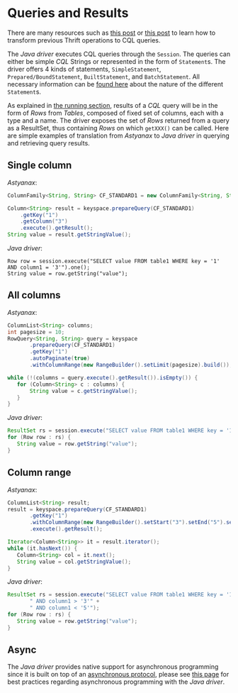 # Queries and Results
There are many resources such as [this post][planetCCqlLink] or [this post][dsBlogCqlLink] to learn
how to transform previous Thrift operations to CQL queries.
 
The *Java driver* executes CQL queries through the `Session`. 
The queries can either be simple *CQL* Strings or represented in the form of 
`Statement`s. The driver offers 4 kinds of statements, `SimpleStatement`, 
`Prepared/BoundStatement`, `BuiltStatement`, and `BatchStatement`. All necessary
information can be [found here](../../../manual/statements/) about the nature of the different
`Statement`s.

As explained in [the running section](../../../manual/#running-queries),
results of a *CQL* query will be in the form of *Rows* from *Tables*, composed 
of fixed set of columns, each with a type and a name. The driver exposes the 
set of *Rows* returned from a query as a ResultSet, thus containing *Rows* on 
which `getXXX()` can be called. Here are simple examples of translation from 
*Astyanax* to *Java driver* in querying and retrieving query results.

## Single column

*Astyanax*:

```java
ColumnFamily<String, String> CF_STANDARD1 = new ColumnFamily<String, String>("cf1", StringSerializer.get(), StringSerializer.get(). StringSerializer.get());

Column<String> result = keyspace.prepareQuery(CF_STANDARD1)
    .getKey("1")
    .getColumn("3")
    .execute().getResult();
String value = result.getStringValue();
```

*Java driver*:

```
Row row = session.execute("SELECT value FROM table1 WHERE key = '1' AND column1 = '3'").one();
String value = row.getString("value");
```

## All columns

*Astyanax*: 

```java
ColumnList<String> columns;
int pagesize = 10;
RowQuery<String, String> query = keyspace
       .prepareQuery(CF_STANDARD1)
       .getKey("1")
       .autoPaginate(true)
       .withColumnRange(new RangeBuilder().setLimit(pagesize).build());

while (!(columns = query.execute().getResult()).isEmpty()) {
   for (Column<String> c : columns) {
       String value = c.getStringValue();
   }
}
```

*Java driver*:

```java
ResultSet rs = session.execute("SELECT value FROM table1 WHERE key = '1'");
for (Row row : rs) {
   String value = row.getString("value");
}
```

## Column range

*Astyanax*:

```java
ColumnList<String> result;
result = keyspace.prepareQuery(CF_STANDARD1)
       .getKey("1")
       .withColumnRange(new RangeBuilder().setStart("3").setEnd("5").setMaxSize(100).build())
       .execute().getResult();

Iterator<Column<String>> it = result.iterator();
while (it.hasNext()) {
   Column<String> col = it.next();
   String value = col.getStringValue();
}
```

*Java driver*:

```java
ResultSet rs = session.execute("SELECT value FROM table1 WHERE key = '1'" +
       " AND column1 > '3'" +
       " AND column1 < '5'");
for (Row row : rs) {
   String value = row.getString("value");
}
```

## Async
The *Java driver* provides native support for asynchronous programming since it 
is built on top of an [asynchronous protocol](../../../manual/native_protocol/),
please see [this page](../../../manual/async/) for best practices regarding asynchronous programming
with the *Java driver*.


[planetCCqlLink]: http://www.planetcassandra.org/making-the-change-from-thrift-to-cql/
[dsBlogCqlLink]: http://www.datastax.com/dev/blog/thrift-to-cql3